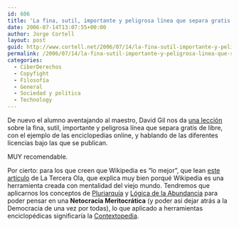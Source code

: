 ```yaml
---
id: 606
title: 'La fina, sutil, importante y peligrosa lí­nea que separa gratis de libre: caso enciclopedias'
date: 2006-07-14T13:07:55+00:00
author: Jorge Cortell
layout: post
guid: http://www.cortell.net/2006/07/14/la-fina-sutil-importante-y-peligrosa-linea-que-separa-gratis-de-libre-caso-enciclopedias/
permalink: /2006/07/14/la-fina-sutil-importante-y-peligrosa-linea-que-separa-gratis-de-libre-caso-enciclopedias/
categories:
  - CiberDerechos
  - Copyfight
  - Filosofí­a
  - General
  - Sociedad y polí­tica
  - Technology
---
```

De nuevo el alumno aventajando al maestro, David Gil nos da [una lección](http://expoliointelectual.net/2006/07/13/sobre-el-sinsentido-de-la-commonpedia/ "Enciclopedias online") sobre la fina, sutil, importante y peligrosa lí­nea que separa gratis de libre, con el ejemplo de las enciclopedias online, y hablando de las diferentes licencias bajo las que se publican.

MUY recomendable.

Por cierto: para los que creen que Wikipedia es &#8220;lo mejor&#8221;, que lean <a title="Wikipedia viejo mundo" target="_blank" href="http://enriquegomez.com/wikipedia-una-herramienta-creada-con-mentalidad-del-viejo-mundo">este artí­culo</a> de La Tercera Ola, que explica muy bien porqué Wikipedia es una herramienta creada con mentalidad del viejo mundo. Tendremos que aplicarnos los conceptos de <a title="Pluriarquí­a" target="_blank" href="http://www.deugarte.com/wiki/contextos/Pluriarquí­a">Pluriarquí­a</a> y [Lógica de la Abundancia](http://www.deugarte.com/wiki/contextos/Lógica_de_la_abundancia "Lógica de la Abundancia") para poder pensar en una **Netocracia Meritocrática** (y poder así­ dejar atrás a la Democracia de una vez por todas), lo que aplicado a herramientas enciclopédicas significarí­a la [Contextopedia](http://www.deugarte.com/wiki/contextos/Contextopedia "Contextopedia").